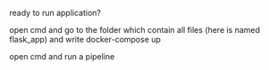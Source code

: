 
ready to run application?

open cmd and go to the folder which contain all files (here is named flask_app) and write docker-compose up

open cmd and run a pipeline
